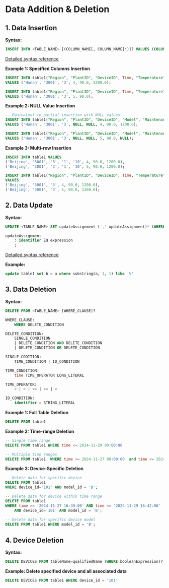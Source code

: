 <!--

    Licensed to the Apache Software Foundation (ASF) under one
    or more contributor license agreements.  See the NOTICE file
    distributed with this work for additional information
    regarding copyright ownership.  The ASF licenses this file
    to you under the Apache License, Version 2.0 (the
    "License"); you may not use this file except in compliance
    with the License.  You may obtain a copy of the License at
    
        http://www.apache.org/licenses/LICENSE-2.0
    
    Unless required by applicable law or agreed to in writing,
    software distributed under the License is distributed on an
    "AS IS" BASIS, WITHOUT WARRANTIES OR CONDITIONS OF ANY
    KIND, either express or implied.  See the License for the
    specific language governing permissions and limitations
    under the License.

-->

# Data Addition & Deletion

## 1. Data Insertion

**Syntax:**

```SQL
INSERT INTO <TABLE_NAME> [(COLUMN_NAME[, COLUMN_NAME]*)]? VALUES (COLUMN_VALUE[, COLUMN_VALUE]*)
```

[Detailed syntax reference](../Basic-Concept/Write-Updata-Data.md#_1-1-syntax)

**Example 1: Specified Columns Insertion**

```SQL
INSERT INTO table1("Region", "PlantID", "DeviceID", Time, "Temperature", "Displacement") 
VALUES ('Hunan', '3001', '3', 4, 90.0, 1200.0);

INSERT INTO table1("Region", "PlantID", "DeviceID", Time, "Temperature") 
VALUES ('Hunan', '3001', '3', 5, 90.0);
```

**Example 2: NULL Value Insertion**

```SQL
-- Equivalent to partial insertion with NULL values
INSERT INTO table1("Region", "PlantID", "DeviceID", "Model", "MaintenanceCycle", Time, "Temperature", "Displacement") 
VALUES ('Hunan', '3001', '3', NULL, NULL, 4, 90.0, 1200.0);

INSERT INTO table1("Region", "PlantID", "DeviceID", "Model", "MaintenanceCycle", Time, "Temperature", "Displacement") 
VALUES ('Hunan', '3001', '3', NULL, NULL, 5, 90.0, NULL);
```

**Example 3: Multi-row Insertion**

```SQL
INSERT INTO table1 VALUES
('Beijing', '3001', '3', '1', '10', 4, 90.0, 1200.0),
('Beijing', '3001', '3', '1', '10', 5, 90.0, 1200.0);

INSERT INTO table1("Region", "PlantID", "DeviceID", Time, "Temperature", "Displacement") 
VALUES 
('Beijing', '3001', '3', 4, 90.0, 1200.0),
('Beijing', '3001', '3', 5, 90.0, 1200.0);
```

## 2. Data Update

**Syntax:**

```SQL
UPDATE <TABLE_NAME> SET updateAssignment (',' updateAssignment)* (WHERE where=booleanExpression)?

updateAssignment
    : identifier EQ expression
    ;
```

[Detailed syntax reference](../Basic-Concept/Write-Updata-Data.md#_2-1-syntax)

**Example:**

```SQL
update table1 set b = a where substring(a, 1, 1) like '%'
```

## 3. Data Deletion

**Syntax:**

```SQL
DELETE FROM <TABLE_NAME> [WHERE_CLAUSE]?

WHERE_CLAUSE:
    WHERE DELETE_CONDITION

DELETE_CONDITION:
    SINGLE_CONDITION
    | DELETE_CONDITION AND DELETE_CONDITION
    | DELETE_CONDITION OR DELETE_CONDITION

SINGLE_CODITION:
    TIME_CONDITION | ID_CONDITION

TIME_CONDITION:
    time TIME_OPERATOR LONG_LITERAL

TIME_OPERATOR:
    < | > | <= | >= | =

ID_CONDITION:
    identifier = STRING_LITERAL
```

**Example 1: Full Table Deletion**

```SQL
DELETE FROM table1
```

**Example 2: Time-range Deletion**

```SQL
-- Single time range
DELETE FROM table1 WHERE time <= 2024-11-29 00:00:00

-- Multiple time ranges
DELETE FROM table1  WHERE time >= 2024-11-27 00:00:00  and time <= 2024-11-29 00:00:00
```

**Example 3: Device-Specific Deletion**

```SQL
-- Delete data for specific device
DELETE FROM table1 
WHERE device_id='101' AND model_id = 'B';

-- Delete data for device within time range
DELETE FROM table1 
WHERE time >= '2024-11-27 16:39:00' AND time <= '2024-11-29 16:42:00'
    AND device_id='101' AND model_id = 'B';
    
-- Delete data for specific device model
DELETE FROM table1 WHERE model_id = 'B';
```

## 4. Device Deletion

**Syntax:**

```SQL
DELETE DEVICES FROM tableName=qualifiedName (WHERE booleanExpression)?
```

**Example: Delete specified device and all associated data**

```SQL
DELETE DEVICES FROM table1 WHERE device_id = '101'
```
